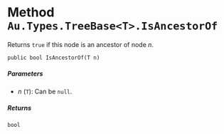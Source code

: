 # Method `Au.Types.TreeBase<T>.IsAncestorOf`

Returns `true` if this node is an ancestor of node *n*.

```
public bool IsAncestorOf(T n)
```

##### Parameters

- *n*  (`T`):
    Can be `null`.

##### Returns

`bool`